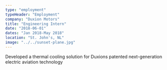 ```yaml
---
type: "employment"
typeHeader: "Employment"
company: "Duxion Motors"
title: "Engineering Intern"
date: "2018-06-01"
dates: "Jan 2018-May 2018"
location: "St. John's, NL"
image: "../../sunset-plane.jpg"
---
```


Developed a thermal cooling solution for Duxions patented next-generation electric aviation technology
